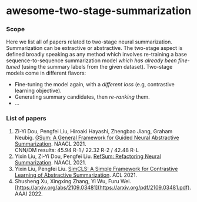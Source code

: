 # awesome-two-stage-summarization

### Scope
Here we list all of papers related to two-stage neural summarization. Summarization can be extractive or abstractive. The two-stage aspect is defined broadly speaking as any method which involves re-training a base sequence-to-sequence summarization model *which has already been fine-tuned* (using the summary labels from the given dataset). Two-stage models come in different flavors:
* Fine-tuning the model again, with a *different loss* (e.g, contrastive learning objective).
* Generating summary candidates, then *re-ranking* them. 
* ...

### List of papers
1. Zi-Yi Dou, Pengfei Liu, Hiroaki Hayashi, Zhengbao Jiang, Graham Neubig. [GSum: A General Framework for Guided Neural Abstractive Summarization](https://arxiv.org/pdf/2010.08014.pdf). NAACL 2021.  
CNN/DM results: 45.94 R-1 / 22.32 R-2 / 42.48 R-L
3. Yixin Liu, Zi-Yi Dou, Pengfei Liu. [RefSum: Refactoring Neural Summarization](https://arxiv.org/pdf/2104.07210.pdf). NAACL 2021.
4. Yixin Liu, Pengfei Liu. [SimCLS: A Simple Framework for Contrastive Learning of Abstractive Summarization](https://arxiv.org/pdf/2106.01890.pdf). ACL 2021.
5. Shusheng Xu, Xingxing Zhang, Yi Wu, Furu Wei. [https://arxiv.org/abs/2109.03481](https://arxiv.org/pdf/2109.03481.pdf). AAAI 2022.
